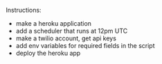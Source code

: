 Instructions:

- make a heroku application
- add a scheduler that runs at 12pm UTC
- make a twilio account, get api keys
- add env variables for required fields in the script
- deploy the heroku app
